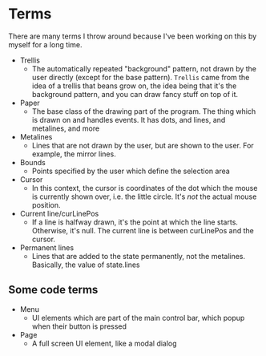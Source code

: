 # Terms

There are many terms I throw around because I've been working on this by myself for a long time.

- Trellis
    - The automatically repeated "background" pattern, not drawn by the user directly (except for the base pattern). `Trellis` came from the idea of a trellis that beans grow on, the idea being that it's the background pattern, and you can draw fancy stuff on top of it.
- Paper
    - The base class of the drawing part of the program. The thing which is drawn on and handles events. It has dots, and lines, and metalines, and more
- Metalines
    - Lines that are not drawn by the user, but are shown to the user. For example, the mirror lines.
- Bounds
    - Points specified by the user which define the selection area
- Cursor
    - In this context, the cursor is coordinates of the dot which the mouse is currently shown over, i.e. the little circle. It's _not_ the actual mouse position.
- Current line/curLinePos
    - If a line is halfway drawn, it's the point at which the line starts. Otherwise, it's null. The current line is between curLinePos and the cursor.
- Permanent lines
    - Lines that are added to the state permanently, not the metalines. Basically, the value of state.lines

## Some code terms

- Menu
    - UI elements which are part of the main control bar, which popup when their button is pressed
- Page
    - A full screen UI element, like a modal dialog
